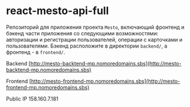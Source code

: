 # react-mesto-api-full
Репозиторий для приложения проекта `Mesto`, включающий фронтенд и бэкенд части приложения со следующими возможностями: авторизации и регистрации пользователей, операции с карточками и пользователями. Бэкенд расположите в директории `backend/`, а фронтенд - в `frontend/`. 
  
Backend [http://mesto-backtend-mp.nomoredomains.sbs](http://mesto-backtend-mp.nomoredomains.sbs)

Frontend [http://mesto-frontend-mp.nomoredomains.sbs](http://mesto-frontend-mp.nomoredomains.sbs)

Public IP 158.160.7.181
